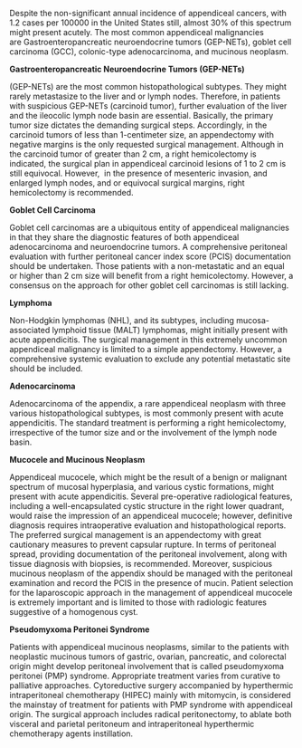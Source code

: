 Despite the non-significant annual incidence of appendiceal cancers, with 1.2 cases per 100000 in the United States still, almost 30% of this spectrum might present acutely. The most common appendiceal malignancies are Gastroenteropancreatic neuroendocrine tumors (GEP-NETs), goblet cell carcinoma (GCC), colonic-type adenocarcinoma, and mucinous neoplasm.

**Gastroenteropancreatic Neuroendocrine Tumors (GEP-NETs)**

(GEP-NETs) are the most common histopathological subtypes. They might rarely metastasize to the liver and or lymph nodes. Therefore, in patients with suspicious GEP-NETs (carcinoid tumor), further evaluation of the liver and the ileocolic lymph node basin are essential. Basically, the primary tumor size dictates the demanding surgical steps. Accordingly, in the carcinoid tumors of less than 1-centimeter size, an appendectomy with negative margins is the only requested surgical management. Although in the carcinoid tumor of greater than 2 cm, a right hemicolectomy is indicated, the surgical plan in appendiceal carcinoid lesions of 1 to 2 cm is still equivocal. However,  in the presence of mesenteric invasion, and enlarged lymph nodes, and or equivocal surgical margins, right hemicolectomy is recommended.

**Goblet Cell Carcinoma**

Goblet cell carcinomas are a ubiquitous entity of appendiceal malignancies in that they share the diagnostic features of both appendiceal adenocarcinoma and neuroendocrine tumors. A comprehensive peritoneal evaluation with further peritoneal cancer index score (PCIS) documentation should be undertaken. Those patients with a non-metastatic and an equal or higher than 2 cm size will benefit from a right hemicolectomy. However, a consensus on the approach for other goblet cell carcinomas is still lacking.

**Lymphoma**

Non-Hodgkin lymphomas (NHL), and its subtypes, including mucosa-associated lymphoid tissue (MALT) lymphomas, might initially present with acute appendicitis. The surgical management in this extremely uncommon appendiceal malignancy is limited to a simple appendectomy. However, a comprehensive systemic evaluation to exclude any potential metastatic site should be included.

**Adenocarcinoma**

Adenocarcinoma of the appendix, a rare appendiceal neoplasm with three various histopathological subtypes, is most commonly present with acute appendicitis. The standard treatment is performing a right hemicolectomy, irrespective of the tumor size and or the involvement of the lymph node basin.

**Mucocele and Mucinous Neoplasm**

Appendiceal mucocele, which might be the result of a benign or malignant spectrum of mucosal hyperplasia, and various cystic formations, might present with acute appendicitis. Several pre-operative radiological features, including a well-encapsulated cystic structure in the right lower quadrant, would raise the impression of an appendiceal mucocele; however, definitive diagnosis requires intraoperative evaluation and histopathological reports. The preferred surgical management is an appendectomy with great cautionary measures to prevent capsular rupture. In terms of peritoneal spread, providing documentation of the peritoneal involvement, along with tissue diagnosis with biopsies, is recommended. Moreover, suspicious mucinous neoplasm of the appendix should be managed with the peritoneal examination and record the PCIS in the presence of mucin. Patient selection for the laparoscopic approach in the management of appendiceal mucocele is extremely important and is limited to those with radiologic features suggestive of a homogenous cyst.

**Pseudomyxoma Peritonei Syndrome**

Patients with appendiceal mucinous neoplasms, similar to the patients with neoplastic mucinous tumors of gastric, ovarian, pancreatic, and colorectal origin might develop peritoneal involvement that is called pseudomyxoma peritonei (PMP) syndrome. Appropriate treatment varies from curative to palliative approaches. Cytoreductive surgery accompanied by hyperthermic intraperitoneal chemotherapy (HIPEC) mainly with mitomycin, is considered the mainstay of treatment for patients with PMP syndrome with appendiceal origin. The surgical approach includes radical peritonectomy, to ablate both visceral and parietal peritoneum and intraperitoneal hyperthermic chemotherapy agents instillation.